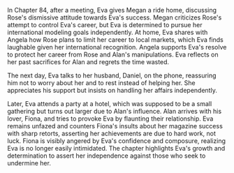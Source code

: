 In Chapter 84, after a meeting, Eva gives Megan a ride home, discussing Rose's dismissive attitude towards Eva's success. Megan criticizes Rose's attempt to control Eva's career, but Eva is determined to pursue her international modeling goals independently. At home, Eva shares with Angela how Rose plans to limit her career to local markets, which Eva finds laughable given her international recognition. Angela supports Eva's resolve to protect her career from Rose and Alan's manipulations. Eva reflects on her past sacrifices for Alan and regrets the time wasted.

The next day, Eva talks to her husband, Daniel, on the phone, reassuring him not to worry about her and to rest instead of helping her. She appreciates his support but insists on handling her affairs independently.

Later, Eva attends a party at a hotel, which was supposed to be a small gathering but turns out larger due to Alan's influence. Alan arrives with his lover, Fiona, and tries to provoke Eva by flaunting their relationship. Eva remains unfazed and counters Fiona's insults about her magazine success with sharp retorts, asserting her achievements are due to hard work, not luck. Fiona is visibly angered by Eva's confidence and composure, realizing Eva is no longer easily intimidated. The chapter highlights Eva's growth and determination to assert her independence against those who seek to undermine her.